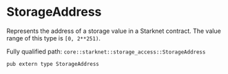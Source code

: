 # StorageAddress

Represents the address of a storage value in a Starknet contract. The value range of this type is `[0, 2**251)`.

Fully qualified path: `core::starknet::storage_access::StorageAddress`

<pre><code class="language-rust">pub extern type StorageAddress</code></pre>

